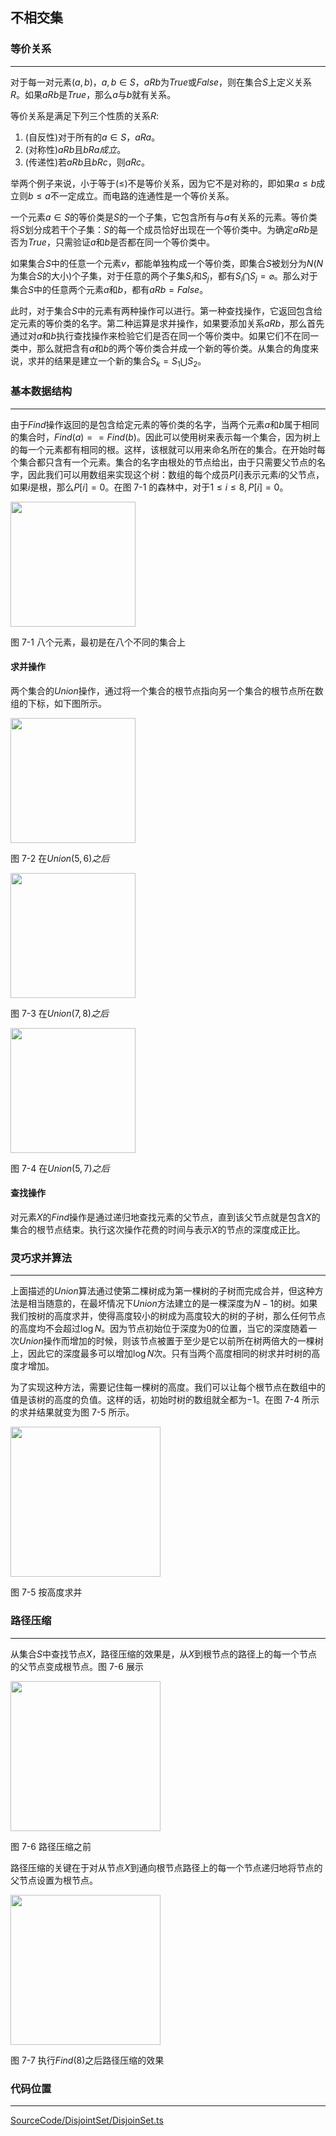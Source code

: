 <!-- @format -->

## 不相交集

### 等价关系

---

对于每一对元素$(a,b)$，$a,b \in S$，$aRb$为$True$或$False$，则在集合$S$上定义关系$R$。如果$aRb$是$True$，那么$a$与$b$就有关系。

等价关系是满足下列三个性质的关系$R$:

1. (自反性)对于所有的$a \in S$，$aRa$。
2. (对称性)$aRb$且$bRa成立$。
3. (传递性)若$aRb$且$bRc$，则$aRc$。

举两个例子来说，小于等于($\leq$)不是等价关系，因为它不是对称的，即如果$a \leq b$成立则$b \leq a$不一定成立。而电路的连通性是一个等价关系。

一个元素$a \in S$的等价类是$S$的一个子集，它包含所有与$a$有关系的元素。等价类将$S$划分成若干个子集：$S$的每一个成员恰好出现在一个等价类中。为确定$aRb$是否为$True$，只需验证$a$和$b$是否都在同一个等价类中。

如果集合$S$中的任意一个元素$v$，都能单独构成一个等价类，即集合$S$被划分为$N$($N$为集合$S$的大小)个子集，对于任意的两个子集$S_i$和$S_j$，都有$S_i \bigcap S_j= \varnothing$。那么对于集合$S$中的任意两个元素$a$和$b$，都有$aRb=False$。

此时，对于集合$S$中的元素有两种操作可以进行。第一种查找操作，它返回包含给定元素的等价类的名字。第二种运算是求并操作，如果要添加关系$aRb$，那么首先通过对$a$和$b$执行查找操作来检验它们是否在同一个等价类中。如果它们不在同一类中，那么就把含有$a$和$b$的两个等价类合并成一个新的等价类。从集合的角度来说，求并的结果是建立一个新的集合$S_k=S_1 \bigcup S_2$。

### 基本数据结构

---

由于$Find$操作返回的是包含给定元素的等价类的名字，当两个元素$a$和$b$属于相同的集合时，$Find(a)==Find(b)$。因此可以使用树来表示每一个集合，因为树上的每一个元素都有相同的根。这样，该根就可以用来命名所在的集合。在开始时每个集合都只含有一个元素。集合的名字由根处的节点给出，由于只需要父节点的名字，因此我们可以用数组来实现这个树：数组的每个成员$P[i]$表示元素$i$的父节点，如果$i$是根，那么$P[i]=0$。在图 7-1 的森林中，对于$1 \leq i \leq 8,P[i]=0$。

<image height="200" src="../../Assets/Images/ch7/7-1.png"/>

图 7-1 八个元素，最初是在八个不同的集合上

#### 求并操作

两个集合的$Union$操作，通过将一个集合的根节点指向另一个集合的根节点所在数组的下标，如下图所示。

<image  height="200"  src="../../Assets/Images/ch7/7-2.png"/>

图 7-2 在$Union(5,6)之后$

<image  height="200"  src="../../Assets/Images/ch7/7-3.png"/>

图 7-3 在$Union(7,8)之后$

<image height="200"  src="../../Assets/Images/ch7/7-4.png"/>

图 7-4 在$Union(5,7)之后$

#### 查找操作

对元素$X$的$Find$操作是通过递归地查找元素的父节点，直到该父节点就是包含$X$的集合的根节点结束。执行这次操作花费的时间与表示$X$的节点的深度成正比。

### 灵巧求并算法

---

上面描述的$Union$算法通过使第二棵树成为第一棵树的子树而完成合并，但这种方法是相当随意的，在最坏情况下$Union$方法建立的是一棵深度为$N-1$的树。如果我们按树的高度求并，使得高度较小的树成为高度较大的树的子树，那么任何节点的高度均不会超过$\log N$。因为节点初始位于深度为$0$的位置，当它的深度随着一次$Union$操作而增加的时候，则该节点被置于至少是它以前所在树两倍大的一棵树上，因此它的深度最多可以增加$\log N$次。只有当两个高度相同的树求并时树的高度才增加。

为了实现这种方法，需要记住每一棵树的高度。我们可以让每个根节点在数组中的值是该树的高度的负值。这样的话，初始时树的数组就全都为$-1$。在图 7-4 所示的求并结果就变为图 7-5 所示。

<image height="240"  src="../../Assets/Images/ch7/7-5.png"/>

图 7-5 按高度求并

### 路径压缩

---

从集合$S$中查找节点$X$，路径压缩的效果是，从$X$到根节点的路径上的每一个节点的父节点变成根节点。图 7-6 展示

<image height="240"  src="../../Assets/Images/ch7/7-6.png"/>

图 7-6 路径压缩之前

路径压缩的关键在于对从节点$X$到通向根节点路径上的每一个节点递归地将节点的父节点设置为根节点。

<image height="240" src="../../Assets/Images/ch7/7-7.png"/>

图 7-7 执行$Find(8)$之后路径压缩的效果

### 代码位置

---

[SourceCode/DisjointSet/DisjoinSet.ts](../../SourceCode/DisjointSet/DisjointSet.ts)
